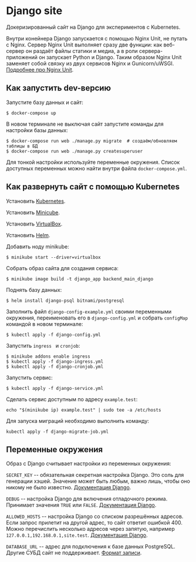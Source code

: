 # Django site

Докеризированный сайт на Django для экспериментов с Kubernetes.

Внутри конейнера Django запускается с помощью Nginx Unit, не путать с Nginx. Сервер Nginx Unit выполняет сразу две функции: как веб-сервер он раздаёт файлы статики и медиа, а в роли сервера-приложений он запускает Python и Django. Таким образом Nginx Unit заменяет собой связку из двух сервисов Nginx и Gunicorn/uWSGI. [Подробнее про Nginx Unit](https://unit.nginx.org/).

## Как запустить dev-версию

Запустите базу данных и сайт:

```shell-session
$ docker-compose up
```

В новом терминале не выключая сайт запустите команды для настройки базы данных:

```shell-session
$ docker-compose run web ./manage.py migrate  # создаём/обновляем таблицы в БД
$ docker-compose run web ./manage.py createsuperuser
```

Для тонкой настройки используйте переменные окружения. Список доступных переменных можно найти внутри файла `docker-compose.yml`.

## Как развернуть сайт с помощью Kubernetes

Установить [Kubernetes](https://kubernetes.io/ru/docs/tasks/tools/install-kubectl/).

Установить [Minicube](https://minikube.sigs.k8s.io/docs/start/).

Установить [VirtualBox](https://www.virtualbox.org/).

Установить [Helm](https://helm.sh/).

Добавить ноду minikube:

```shell-session
$ minikube start --driver=virtualbox
```

Собрать образ сайта для создания сервиса:

```shell-session
$ minikube image build -t django_app backend_main_django
```

Поднять базу данных:

```shell-session
$ helm install django-psql bitnami/postgresql
```

Заполнить файл `django-config-example.yml` своими переменными окружения, переименовать его в `django-config.yml` и собрать `configMap` командой в новом терминале:

```shell-session
$ kubectl apply -f django-config.yml
```

Запустить `ingress ` и `cronjob`:

```shell-session
$ minikube addons enable ingress
$ kubectl apply -f django-ingress.yml
$ kubectl apply -f django-cronjob.yml
```

Запустить сервис:

```shell-session
$ kubectl apply -f django-service.yml
```

Сделать сервис доступным по адресу `example.test`:

```shell-session
echo "$(minikube ip) example.test" | sudo tee -a /etc/hosts
```

Для запуска миграций необходимо выполнить команду:

```shell-session
kubectl apply -f django-migrate-job.yml
```

## Переменные окружения

Образ с Django считывает настройки из переменных окружения:

`SECRET_KEY` -- обязательная секретная настройка Django. Это соль для генерации хэшей. Значение может быть любым, важно лишь, чтобы оно никому не было известно. [Документация Django](https://docs.djangoproject.com/en/3.2/ref/settings/#secret-key).

`DEBUG` -- настройка Django для включения отладочного режима. Принимает значения `TRUE` или `FALSE`. [Документация Django](https://docs.djangoproject.com/en/3.2/ref/settings/#std:setting-DEBUG).

`ALLOWED_HOSTS` -- настройка Django со списком разрешённых адресов. Если запрос прилетит на другой адрес, то сайт ответит ошибкой 400. Можно перечислить несколько адресов через запятую, например `127.0.0.1,192.168.0.1,site.test`. [Документация Django](https://docs.djangoproject.com/en/3.2/ref/settings/#allowed-hosts).

`DATABASE_URL` -- адрес для подключения к базе данных PostgreSQL. Другие СУБД сайт не поддерживает. [Формат записи](https://github.com/jacobian/dj-database-url#url-schema).
